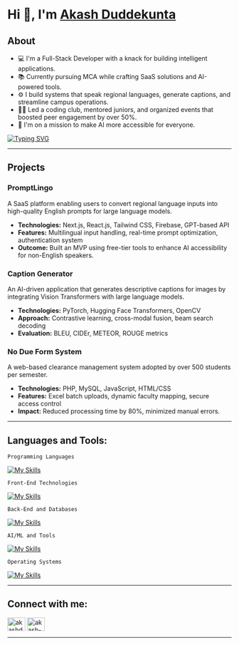 # Hi 👋, I'm <a href="https://bento.me/akashduddekunta">Akash Duddekunta</a>

## About
- 💻 I'm a Full-Stack Developer with a knack for building intelligent applications.
- 📚 Currently pursuing MCA while crafting SaaS solutions and AI-powered tools.
- ⚙️ I build systems that speak regional languages, generate captions, and streamline campus operations.
- 👨‍🏫 Led a coding club, mentored juniors, and organized events that boosted peer engagement by over 50%.
- 🚀 I'm on a mission to make AI more accessible for everyone.

[![Typing SVG](https://readme-typing-svg.demolab.com?font=Montserrat&weight=500&size=35&pause=1000&color=00ADEF&width=600&left=true&vCenter=true&random=false&width=450&lines=Full+Stack+Developer;ML+Engineer;SaaS+Builder)](https://git.io/typing-svg)

---

## Projects

### PromptLingo
A SaaS platform enabling users to convert regional language inputs into high-quality English prompts for large language models.  
- **Technologies:** Next.js, React.js, Tailwind CSS, Firebase, GPT-based API  
- **Features:** Multilingual input handling, real-time prompt optimization, authentication system  
- **Outcome:** Built an MVP using free-tier tools to enhance AI accessibility for non-English speakers.

### Caption Generator
An AI-driven application that generates descriptive captions for images by integrating Vision Transformers with large language models.  
- **Technologies:** PyTorch, Hugging Face Transformers, OpenCV  
- **Approach:** Contrastive learning, cross-modal fusion, beam search decoding  
- **Evaluation:** BLEU, CIDEr, METEOR, ROUGE metrics

### No Due Form System
A web-based clearance management system adopted by over 500 students per semester.  
- **Technologies:** PHP, MySQL, JavaScript, HTML/CSS  
- **Features:** Excel batch uploads, dynamic faculty mapping, secure access control  
- **Impact:** Reduced processing time by 80%, minimized manual errors.

---

## Languages and Tools:

```Programming Languages```

[![My Skills](https://skillicons.dev/icons?i=python,java,js,php&theme=light)](https://skillicons.dev)

```Front-End Technologies```

[![My Skills](https://skillicons.dev/icons?i=html,css,react,nextjs,tailwind&theme=light)](https://skillicons.dev)

```Back-End and Databases```

[![My Skills](https://skillicons.dev/icons?i=mysql,firebase,nodejs&theme=light)](https://skillicons.dev)

```AI/ML and Tools```

[![My Skills](https://skillicons.dev/icons?i=aws,docker,git,github,vscode&theme=light)](https://skillicons.dev)

```Operating Systems```

[![My Skills](https://skillicons.dev/icons?i=linux,windows,ubuntu&theme=light)](https://skillicons.dev)

---

## Connect with me:
<p align="left">
<a href="https://linkedin.com/in/akashduddekunta" target="blank"><img align="center" src="https://raw.githubusercontent.com/rahuldkjain/github-profile-readme-generator/master/src/images/icons/Social/linked-in-alt.svg" alt="akashduddekunta" height="30" width="40" /></a>
<a href="https://github.com/akash-d122" target="blank"><img align="center" src="https://raw.githubusercontent.com/rahuldkjain/github-profile-readme-generator/master/src/images/icons/Social/github.svg" alt="akash-d122" height="30" width="40" /></a>
</p>

---

